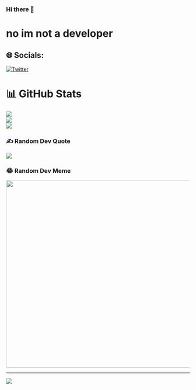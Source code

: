 ### Hi there 👋
# no im not a developer
## 🌐 Socials:
[![Twitter](https://img.shields.io/badge/Twitter-%231DA1F2.svg?logo=Twitter&logoColor=white)](https://twitter.com/furkantsdd) 

# 📊 GitHub Stats
![](https://github-readme-stats.vercel.app/api?username=fvrkan&theme=dark&hide_border=false&include_all_commits=false&count_private=false)<br/>
![](https://github-readme-streak-stats.herokuapp.com/?user=fvrkan&theme=dark&hide_border=false)<br/>
![](https://github-readme-stats.vercel.app/api/top-langs/?username=fvrkan&theme=dark&hide_border=false&include_all_commits=false&count_private=false&layout=compact)

### ✍️ Random Dev Quote
![](https://quotes-github-readme.vercel.app/api?type=horizontal&theme=radical)

### 😂 Random Dev Meme
<img src="https://rm.up.railway.app/" width="512px"/>

---
[![](https://visitcount.itsvg.in/api?id=fvrkan&icon=0&color=0)](https://visitcount.itsvg.in)

<!-- Proudly created with GPRM ( https://gprm.itsvg.in ) -->

